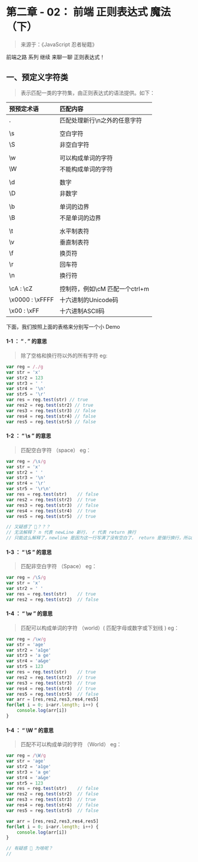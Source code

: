 # 第二章 - 02： 前端 正则表达式 魔法 （下）

>来源于：《JavaScript 忍者秘籍》

前端之路 系列 继续 来聊一聊 正则表达式！

## 一、预定义字符类

> 表示匹配一类的字符集，由正则表达式的语法提供。如下：

|预预定术语|匹配内容|
|:-- | :-- |
|.|匹配处理新行\n之外的任意字符|
|  |  |
| \s  | 空白字符 |
| \S  |  非空白字符 |
|  |  |
| \w  |  可以构成单词的字符 |
| \W  |  不能构成单词的字符 |
|  |  |
| \d  | 数字 |
| \D  | 非数字 |
|  |  |
| \b | 单词的边界 |
| \B | 不是单词的边界 |
|  |  |
|\t|水平制表符|
|\v|垂直制表符|
|\f|换页符|
|\r|回车符|
|\n|换行符|
|||
|\cA : \cZ|控制符，例如\cM 匹配一个ctrl+m|
|\x0000 : \xFFFF|十六进制的Unicode码|
|\x00 : \xFF|十六进制ASCII码|

下面，我们按照上面的表格来分别写一个小 Demo

####  1-1  ：  “  . ”  的意思
>  除了空格和换行符以外的所有字符  eg:
```javascript
var reg = /./g
var str = 'x'
var str2 = 123
var str3 = ' '
var str4 = '\n'
var str5 = '\r'
var res = reg.test(str) // true
var res2 = reg.test(str2) // true
var res3 = reg.test(str3) // false
var res4 = reg.test(str4) // false
var res5 = reg.test(str5) // false
```

####  1-2  ：  “  \s ”  的意思
> 匹配空白字符 （space） eg：
```javascript
var reg = /\s/g
var str = 'x'
var str2 = ' '
var str3 = '\n'
var str4 = '\r'
var str5 = '\r\n'
var res = reg.test(str)    // false
var res2 = reg.test(str2)  // true
var res3 = reg.test(str3)  // false
var res4 = reg.test(str4)  // true
var res5 = reg.test(str5)  // true

// 又疑惑了 🤔？？？
// 无法解释？ n 代表 newLine 新行， r 代表 return 换行
// 只能这么解释了，newline 是因为这一行写满了没有空白了， return 是强行换行，所以一定是有空白的。
```

####  1-3  ：  “  \S ”  的意思
> 匹配非空白字符 （Space） eg：
```javascript
var reg = /\S/g
var str = 'x'
var str2 = ' '
var res = reg.test(str)    // true
var res2 = reg.test(str2)  // false
```

####  1-4  ：  “  \w ”  的意思
> 匹配可以构成单词的字符 （world）( 匹配字母或数字或下划线 )  eg：
```javascript
var reg = /\w/g
var str = 'age'
var str2 = 'a1ge'
var str3 = 'a ge'
var str4 = 'a&ge'
var str5 = 123
var res = reg.test(str)    // true
var res2 = reg.test(str2)  // true
var res3 = reg.test(str3)  // true
var res4 = reg.test(str4)  // true
var res5 = reg.test(str5)  // false
var arr = [res,res2,res3,res4,res5]
for(let i = 0; i<arr.length; i++) {
	console.log(arr[i])
}
```

####  1-4  ：  “  \W ”  的意思
> 匹配不可以构成单词的字符 （World） eg：
```javascript
var reg = /\W/g
var str = 'age'
var str2 = 'a1ge'
var str3 = 'a ge'
var str4 = 'a&ge'
var str5 = 123
var res = reg.test(str)    // false
var res2 = reg.test(str2)  // false
var res3 = reg.test(str3)  // true
var res4 = reg.test(str4)  // false
var res5 = reg.test(str5)  // false

var arr = [res,res2,res3,res4,res5]
for(let i = 0; i<arr.length; i++) {
	console.log(arr[i])
}

// 有疑惑 🤔 为啥呢？
// 
```